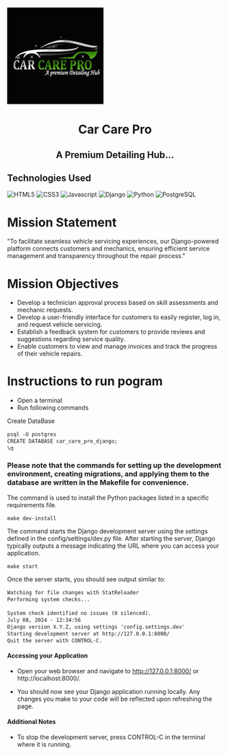 ![Description](https://github.com/Ginu5952/Django-Car-Care-Pro/blob/4676c3a6813601c1d94fac305df1362b14ccc5c8/images.jpeg?raw=true)

<h1 align="center">Car Care Pro </h1>
<h2 align="center">A Premium Detailing Hub... </h2>
<p align="center">

## Technologies Used
![HTML5](https://img.shields.io/badge/-HTML5-white?color=ff6529&style=for-the-badge&logo=HTML5&logoColor=white&logoWidth=20)
![CSS3](https://img.shields.io/badge/-CSS3-orange?color=264DE4&style=for-the-badge&logo=CSS3&logoColor=white&logoWidth=20)
![Javascript](https://img.shields.io/badge/-javascript-white?style=for-the-badge&logo=javascript&logoColor=white&logoWidth=20&color=F1DB4E)
![Django](https://img.shields.io/badge/-Django-white?style=for-the-badge&logo=django&logoColor=white&logoWidth=20&color=092E20)
![Python](https://img.shields.io/badge/-Python-white?style=for-the-badge&logo=python&logoColor=white&logoWidth=20&color=3776AB)
![PostgreSQL](https://img.shields.io/badge/-PostgreSQL-white?style=for-the-badge&logo=postgresql&logoColor=white&logoWidth=20&color=4169E1)




# Mission Statement

"To facilitate seamless vehicle servicing experiences, our Django-powered platform connects customers and mechanics, ensuring efficient service management and transparency throughout the repair process."

# Mission Objectives

- Develop a technician approval process based on skill assessments and mechanic requests.
- Develop a user-friendly interface for customers to easily register, log in, and request vehicle servicing.
- Establish a feedback system for customers to provide reviews and suggestions regarding service quality.
- Enable customers to view and manage invoices and track the progress of their vehicle repairs.


# Instructions to run pogram

- Open a terminal
- Run following commands

Create DataBase

```psql
psql -U postgres
CREATE DATABASE car_care_pro_django;
\q
```

### Please note that the commands for setting up the development environment, creating migrations, and applying them to the database are written in the Makefile for convenience.

The command is used to install the Python packages listed in a specific requirements file.

```psql
make dev-install
```

The command starts the Django development server using the settings defined in the config/settings/dev.py file. After starting the server, Django typically outputs a message indicating the URL where you can access your application.

```psql
make start
```

Once the server starts, you should see output similar to:

```
Watching for file changes with StatReloader
Performing system checks...

System check identified no issues (0 silenced).
July 08, 2024 - 12:34:56
Django version X.Y.Z, using settings 'config.settings.dev'
Starting development server at http://127.0.0.1:8000/
Quit the server with CONTROL-C.
```

#### Accessing your Application
- Open your web browser and navigate to http://127.0.0.1:8000/ or http://localhost:8000/.

- You should now see your Django application running locally. Any changes you make to your code will be reflected upon refreshing the page.

#### Additional Notes
- To stop the development server, press CONTROL-C in the terminal where it is running.

